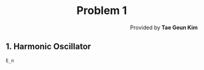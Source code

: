 <link rel="stylesheet" href="./katex.min.css">
<script src="./katex.min.js"></script>

<h1 style="text-align:center"> Problem 1 </h1>
<p style="text-align:right">Provided by <b>Tae Geun Kim</b></p>

## 1. Harmonic Oscillator

```tex
E_n
```